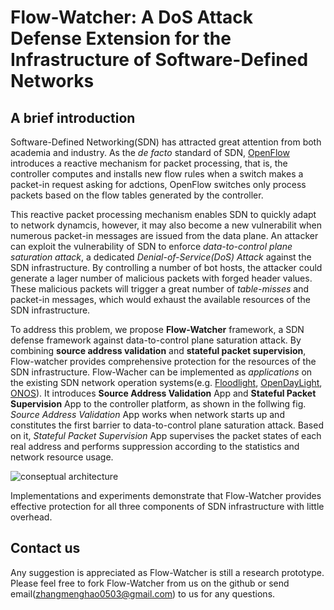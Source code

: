 Flow-Watcher: A DoS Attack Defense Extension for the Infrastructure of Software-Defined Networks
====================================

A brief introduction
---------------

Software-Defined Networking(SDN) has attracted great attention from both academia and industry. As the *de facto* standard of SDN, [OpenFlow](https://www.opennetworking.org/en/sdn-resources/openflow) introduces a reactive mechanism for packet processing, that is, the controller computes and installs new flow rules when a switch makes a packet-in request asking for adctions, OpenFlow switches only process packets based on the flow tables generated by the controller.

This reactive packet processing mechanism enables SDN to quickly adapt to network dynamcis, however, it may also become a new vulnerabilit when numerous packet-in messages are issued from the data plane. An attacker can exploit the vulnerability of SDN to enforce *data-to-control plane saturation attack*, a dedicated *Denial-of-Service(DoS) Attack* against the SDN infrastructure. By controlling a number of bot hosts, the attacker could generate a lager number of malicious packets with forged header values. These malicious packets will trigger a great number of *table-misses* and packet-in messages, which would exhaust the available resources of the SDN infrastructure.

To address this problem, we propose **Flow-Watcher** framework, a SDN defense framework against data-to-control plane saturation attack. By combining **source address validation** and **stateful packet supervision**, Flow-watcher provides comprehensive protection for the resources of the SDN infrastructure. Flow-Wacher can be implemented as *applications* on the existing SDN network operation systems(e.g. [Floodlight](https://github.com/floodlight/floodlight), [OpenDayLight](https://www.opendaylight.org/), [ONOS](https://github.com/opennetworkinglab/onos)). It introduces **Source Address Validation** App and **Stateful Packet Supervision** App to the controller platform, as shown in the follwing fig. *Source Address Validation* App works when network starts up and constitutes the first barrier to data-to-control plane saturation attack. Based on it, *Stateful Packet Supervision* App supervises the packet states of each real address and performs suppression according to the statistics and network resource usage.

![conseptual architecture](http://i.imgur.com/F4kgYPC.png)

Implementations and experiments demonstrate that Flow-Watcher provides effective protection for all three components of SDN infrastructure with little overhead.

Contact us
---------------------
Any suggestion is appreciated as Flow-Watcher is still a research prototype. Please feel free to fork Flow-Watcher from us on the github or send email(zhangmenghao0503@gmail.com) to us for any questions.
